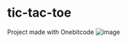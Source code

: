 # tic-tac-toe

Project made with Onebitcode
![image](https://github.com/gus955/tic-tac-toe/assets/117479202/15158151-7b14-4d05-8d5a-5402e0b5cadc)
